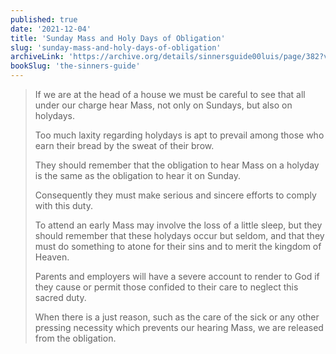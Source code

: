 ```yaml
---
published: true
date: '2021-12-04'
title: 'Sunday Mass and Holy Days of Obligation'
slug: 'sunday-mass-and-holy-days-of-obligation'
archiveLink: 'https://archive.org/details/sinnersguide00luis/page/382?view=theater'
bookSlug: 'the-sinners-guide'
---
```


> If we are at the head of a house we must be careful to see that all under our charge hear Mass, not only on Sundays, but also on holydays.
> 
> Too much laxity regarding holydays is apt to prevail among those who earn their bread by the sweat of their brow.
> 
> They should remember that the obligation to hear Mass on a holyday is the same as the obligation to hear it on Sunday.
> 
> Consequently they must make serious and sincere efforts to comply with this duty.
> 
> To attend an early Mass may involve the loss of a little sleep, but they should remember that these holydays occur but seldom, and that they must do something to atone for their sins and to merit the kingdom of Heaven.
> 
> Parents and employers will have a severe account to render to God if they cause or permit those confided to their care to neglect this sacred duty.
> 
> When there is a just reason, such as the care of the sick or any other pressing necessity which prevents our hearing Mass, we are released from the obligation.